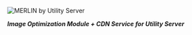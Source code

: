![MERLIN by Utility Server](https://utility-server-public.s3.ap-south-1.amazonaws.com/logo-MERLIN.png)

**_Image Optimization Module + CDN Service for Utility Server_**
